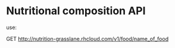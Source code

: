Nutritional composition API
===========================

use:

GET http://nutrition-grasslane.rhcloud.com/v1/food/name_of_food
